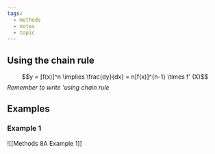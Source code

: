 ```yaml
---
tags:
  - methods
  - notes
  - topic
---
```

## Using the chain rule 
$$y = [f(x)]^n \implies \frac{dy}{dx} = n[f(x)]^{n-1} \times f' (X)$$ *Remember to write 'using chain rule*


## Examples
### Example 1
![[Methods 8A Example 1]]
